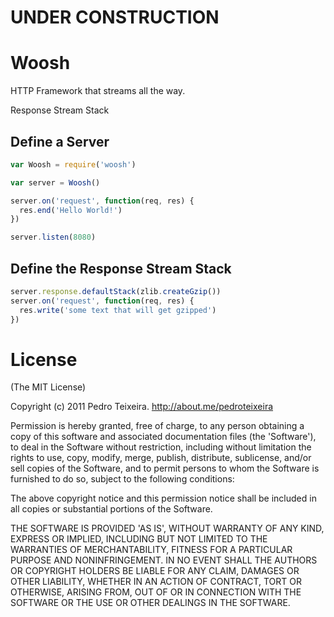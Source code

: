 # UNDER CONSTRUCTION

# Woosh

HTTP Framework that streams all the way.

Response Stream Stack

## Define a Server

```javascript
var Woosh = require('woosh')

var server = Woosh()

server.on('request', function(req, res) {
  res.end('Hello World!')
})

server.listen(8080)
```

## Define the Response Stream Stack

```javascript
server.response.defaultStack(zlib.createGzip())
server.on('request', function(req, res) {
  res.write('some text that will get gzipped')
})
```

# License

(The MIT License)

Copyright (c) 2011 Pedro Teixeira. http://about.me/pedroteixeira

Permission is hereby granted, free of charge, to any person obtaining a copy of this software and associated documentation files (the 'Software'), to deal in the Software without restriction, including without limitation the rights to use, copy, modify, merge, publish, distribute, sublicense, and/or sell copies of the Software, and to permit persons to whom the Software is furnished to do so, subject to the following conditions:

The above copyright notice and this permission notice shall be included in all copies or substantial portions of the Software.

THE SOFTWARE IS PROVIDED 'AS IS', WITHOUT WARRANTY OF ANY KIND, EXPRESS OR IMPLIED, INCLUDING BUT NOT LIMITED TO THE WARRANTIES OF MERCHANTABILITY, FITNESS FOR A PARTICULAR PURPOSE AND NONINFRINGEMENT. IN NO EVENT SHALL THE AUTHORS OR COPYRIGHT HOLDERS BE LIABLE FOR ANY CLAIM, DAMAGES OR OTHER LIABILITY, WHETHER IN AN ACTION OF CONTRACT, TORT OR OTHERWISE, ARISING FROM, OUT OF OR IN CONNECTION WITH THE SOFTWARE OR THE USE OR OTHER DEALINGS IN THE SOFTWARE.
